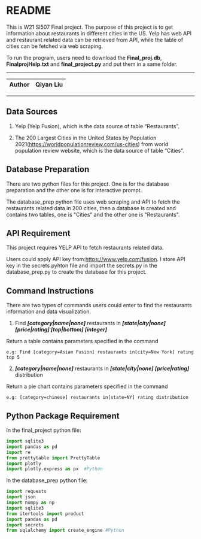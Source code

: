README
===========================
This is W21 SI507 Final project. The purpose of this project is to get information about restaurants in different cities in the US. Yelp has web API and restaurant related data can be retrieved from API, while the table of cities can be fetched via web scraping.

To run the program, users need to download the **Final_proj.db**, **FinalprojHelp.txt** and **final_project.py** and put them in a same folder.

****
	
|Author|Qiyan Liu|
|---|---


****
**Data Sources**
------
1. Yelp (Yelp Fusion), which is the data source of table “Restaurants”.

2. The 200 Largest Cities in the United States by Population 2021(https://worldpopulationreview.com/us-cities) from world population review website, which is the data source of table “Cities”.

**Database Preparation**
------
There are two python files for this project. One is for the database preparation and the other one is for interactive prompt. 

The database_prep python file uses web scraping and API to fetch the restaurants related data in 200 cities, 
then a database is created and contains two tables, one is "Cities" and the other one is "Restaurants".


**API Requirement**
------
This project requires YELP API to fetch restaurants related data. 

Users could apply API key from:https://www.yelp.com/fusion. I store API key in the secrets pyhton file and import 
the secrets.py in the database_prep.py to create the database for this project.


**Command Instructions**
------
There are two types of commands users could enter to find the restaurants information and data visualization.

1. Find ***[category|name|none]*** restaurants in ***[state|city|none]*** ***[price|rating]*** ***[top|bottom]*** ***[integer]***

Return a table contains parameters specified in the command
    
    e.g: Find [category=Asian Fusion] restaurants in[city=New York] rating top 5   

2. ***[category|name|none]*** restaurants in ***[state|city|none]*** ***[price|rating]*** distribution

Return a pie chart contains parameters specified in the command

    e.g: [category=chinese] restaurants in[state=NY] rating distribution   


**Python Package Requirement**
------
In the final_project python file:
```Python
import sqlite3
import pandas as pd
import re
from prettytable import PrettyTable
import plotly
import plotly.express as px  #Python
```

In the database_prep python file:
```python
import requests
import json
import numpy as np
import sqlite3
from itertools import product
import pandas as pd
import secrets
from sqlalchemy import create_engine #Python
```

